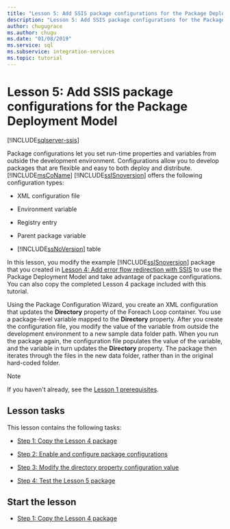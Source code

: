 ```yaml
---
title: "Lesson 5: Add SSIS package configurations for the Package Deployment Model"
description: "Lesson 5: Add SSIS package configurations for the Package Deployment Model"
author: chugugrace
ms.author: chugu
ms.date: "01/08/2019"
ms.service: sql
ms.subservice: integration-services
ms.topic: tutorial
---
```

# Lesson 5: Add SSIS package configurations for the Package Deployment Model

[!INCLUDE[sqlserver-ssis](../includes/applies-to-version/sqlserver-ssis.md)]



Package configurations let you set run-time properties and variables from outside the development environment. Configurations allow you to develop packages that are flexible and easy to both deploy and distribute. [!INCLUDE[msCoName](../includes/msconame-md.md)] [!INCLUDE[ssISnoversion](../includes/ssisnoversion-md.md)] offers the following configuration types:  
  
-   XML configuration file  
  
-   Environment variable  
  
-   Registry entry  
  
-   Parent package variable  
  
-   [!INCLUDE[ssNoVersion](../includes/ssnoversion-md.md)] table  
  
In this lesson, you modify the example [!INCLUDE[ssISnoversion](../includes/ssisnoversion-md.md)] package that you created in [Lesson 4: Add error flow redirection with SSIS](../integration-services/lesson-4-add-error-flow-redirection-with-ssis.md) to use the Package Deployment Model and take advantage of package configurations. You can also copy the completed Lesson 4 package  included with this tutorial. 

Using the Package Configuration Wizard, you create an XML configuration that updates the **Directory** property of the Foreach Loop container. You use a package-level variable mapped to the **Directory** property. After you create the configuration file, you modify the value of the variable from outside the development environment to a new sample data folder path. When you run the package again, the configuration file populates the value of the variable, and the variable in turn updates the **Directory** property. The package then iterates through the files in the new data folder, rather than in the original hard-coded folder.  
  
> [!NOTE]
> If you haven't already, see the [Lesson 1 prerequisites](../integration-services/lesson-1-create-a-project-and-basic-package-with-ssis.md#prerequisites).
  
## Lesson tasks  
This lesson contains the following tasks:  
  
-   [Step 1: Copy the Lesson 4 package](../integration-services/lesson-5-1-copying-the-lesson-4-package.md)  
  
-   [Step 2: Enable and configure package configurations](../integration-services/lesson-5-2-enabling-and-configuring-package-configurations.md)  
  
-   [Step 3: Modify the directory property configuration value](../integration-services/lesson-5-3-modifying-the-directory-property-configuration-value.md)  
  
-   [Step 4: Test the Lesson 5 package](../integration-services/lesson-5-4-testing-the-lesson-5-tutorial-package.md)  
  
## Start the lesson  
  
-   [Step 1: Copy the Lesson 4 package](../integration-services/lesson-5-1-copying-the-lesson-4-package.md)  
  
  
  

